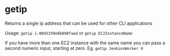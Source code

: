 # getip

Returns a single ip address that can be used for other CLI applications

Usage: `getip i-00d5339e6b098faad` or `getip EC2InstanceName`

If you have more than one EC2 instance with the same name you can pass a second numeric input, starting at zero. Eg. `getip JenkinsWorker 0`